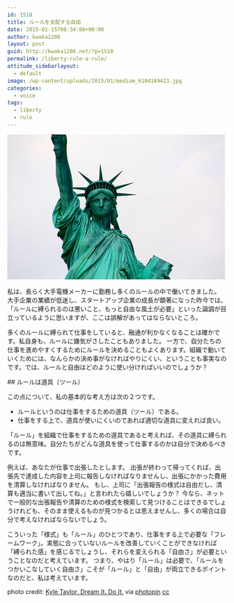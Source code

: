 ```yaml
---
id: 1518
title: ルールを支配する自由
date: 2015-01-15T08:34:08+00:00
author: kwaka1208
layout: post
guid: http://kwaka1208.net/?p=1518
permalink: /liberty-rule-a-rule/
attitude_sidebarlayout:
  - default
image: /wp-content/uploads/2015/01/medium_6104169423.jpg
categories:
  - voice
tags:
  - liberty
  - rule
---
```

<img src="/assets/images/2015/01/medium_6104169423.jpg" alt="Liberty" width="500" height="333" class="alignnone size-full wp-image-1520" />
<p>
私は、長らく大手電機メーカーに勤務し多くのルールの中で働いてきました。
大手企業の業績が低迷し、スタートアップ企業の成長が顕著になった昨今では、「ルールに縛られるのは悪いこと、もっと自由な風土が必要」といった論調が目立っているように思いますが、ここは誤解があってはならないところ。
</p>
<p>
多くのルールに縛られて仕事をしていると、融通が利かなくなることは確かです。私自身も、ルールに嫌気がさしたこともありました。
一方で、自分たちの仕事を進めやすくするためにルールを決めることもよくあります。組織で動いていくためには、なんらかの決め事がなければやりにくい、ということも事実なのです。では、ルールと自由はどのように使い分ければいいのでしょうか？
</p>
## ルールは道具（ツール）
<p>
この点について、私の基本的な考え方は次の２つです。
<ul>
<li>ルールというのは仕事をするための道具（ツール）である。</li>
<li>仕事をする上で、道具が使いにくいのであれば適切な道具に変えれば良い。</li>
</ul>
「ルール」を組織で仕事をするための道具であると考えれば、その道具に縛られるのは無意味。自分たちがどんな道具を使って仕事するのかは自分で決めるべきです。
</p>
<p>
例えば、あなたが仕事で出張したとします。
出張が終わって帰ってくれば、出張先で達成した内容を上司に報告しなければなりませんし、出張にかかった費用を清算しなければなりません。
もし、上司に「出張報告の様式は自由だし、清算も適当に書いて出してね。」と言われたら嬉しいでしょうか？
今なら、ネットで一般的な出張報告や清算のための様式を検索して見つけることはできるでしょうけれども、そのまま使えるものが見つかるとは思えませんし、多くの場合は自分で考えなければならないでしょう。
</p>
<p>
こういった「様式」も「ルール」のひとつであり、仕事をする上で必要な「フレームワーク」。実態に合っていないルールを改善していくことができなければ「縛られた感」を感じるでしょうし、それらを変えられる「自由さ」が必要ということなのだと考えています。
つまり、やはり「ルール」は必要で、「ルールをつかいこなしていく自由さ」こそが「ルール」と「自由」が両立できるポイントなのだと、私は考えています。
</p>
photo credit: <a href="https://www.flickr.com/photos/kyletaylor/6104169423/">Kyle Taylor, Dream It. Do It.</a> via <a href="http://photopin.com">photopin</a> <a href="http://creativecommons.org/licenses/by/2.0/">cc</a>